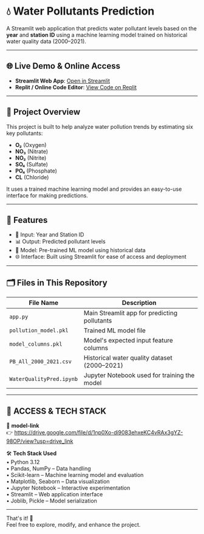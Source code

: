 # 💧 Water Pollutants Prediction

A Streamlit web application that predicts water pollutant levels based on the **year** and **station ID** using a machine learning model trained on historical water quality data (2000–2021).

---

## 🌐 Live Demo & Online Access

- **Streamlit Web App**: [Open in Streamlit](https://waterqualityprediction-oedcfuqibfaou6pjdfd2tq.streamlit.app/)  
- **Replit / Online Code Editor**: [View Code on Replit](https://github.com/prasanthirapuru/waterqualityprediction)

---  
## 🚀 Project Overview

This project is built to help analyze water pollution trends by estimating six key pollutants:

- **O₂** (Oxygen)
- **NO₃** (Nitrate)
- **NO₂** (Nitrite)
- **SO₄** (Sulfate)
- **PO₄** (Phosphate)
- **CL** (Chloride)

It uses a trained machine learning model and provides an easy-to-use interface for making predictions.

---

## 🧪 Features

- 🔢 Input: Year and Station ID  
- 📊 Output: Predicted pollutant levels  
- 🎯 Model: Pre-trained ML model using historical data  
- 🌐 Interface: Built using Streamlit for ease of access and deployment  

---

## 🗂️ Files in This Repository

| File Name                | Description                                      |
|--------------------------|--------------------------------------------------|
| `app.py`                 | Main Streamlit app for predicting pollutants     |
| `pollution_model.pkl`    | Trained ML model file                            |
| `model_columns.pkl`      | Model's expected input feature columns           |
| `PB_All_2000_2021.csv`   | Historical water quality dataset (2000–2021)     |
| `WaterQualityPred.ipynb` | Jupyter Notebook used for training the model     |

---
## 🔗 ACCESS & TECH STACK

📁 **model-link**  
👉 https://drive.google.com/file/d/1np0Xo-di9083ehxeKC4vRAx3gYZ-98OP/view?usp=drive_link

🛠️ **Tech Stack Used**  
• Python 3.12  
• Pandas, NumPy – Data handling  
• Scikit-learn – Machine learning model and evaluation  
• Matplotlib, Seaborn – Data visualization  
• Jupyter Notebook – Interactive experimentation  
• Streamlit – Web application interface  
• Joblib, Pickle – Model serialization 

---
That's it! 🚀  
Feel free to explore, modify, and enhance the project.  
